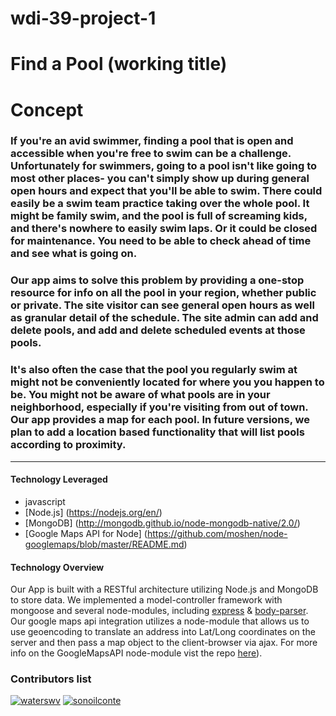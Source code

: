 # wdi-39-project-1
# Find a Pool (working title)

# Concept

### If you're an avid swimmer, finding a pool that is open and accessible when you're free to swim can be a challenge. Unfortunately for swimmers, going to a pool isn't like going to most other places- you can't simply show up during general open hours and expect that you'll be able to swim. There could easily be a swim team practice taking over the whole pool. It might be family swim, and the pool is full of screaming kids, and there's nowhere to easily swim laps. Or it could be closed for maintenance. You need to be able to check ahead of time and see what is going on.

### Our app aims to solve this problem by providing a one-stop resource for info on all the pool in your region, whether public or private. The site visitor can see general open hours as well as granular detail of the schedule. The site admin can add and delete pools, and add and delete scheduled events at those pools.

### It's also often the case that the pool you regularly swim at might not be conveniently located for where you you happen to be. You might not be aware of what pools are in your neighborhood, especially if you're visiting from out of town. Our app provides a map for each pool. In future versions, we plan to add a location based functionality that will list pools according to proximity.


---

#### Technology Leveraged
* javascript
* [Node.js] (https://nodejs.org/en/)
* [MongoDB] (http://mongodb.github.io/node-mongodb-native/2.0/)
* [Google Maps API for Node] (https://github.com/moshen/node-googlemaps/blob/master/README.md)

#### Technology Overview

Our App is built with a RESTful architecture utilizing Node.js and MongoDB to store data. We implemented a model-controller framework with mongoose and several node-modules, including [express](https://expressjs.com/) & [body-parser](https://github.com/expressjs/body-parser). Our google maps api integration utilizes a node-module that allows us to use geoencoding to translate an address into Lat/Long coordinates on the server and then pass a map object to the client-browser via ajax. For more info on the GoogleMapsAPI node-module vist the repo [here](https://github.com/moshen/node-googlemaps/blob/master/README.md)).

### Contributors list

[![waterswv](https://avatars0.githubusercontent.com/u/8486789?v=4&s=40)](https://github.com/waterswv)
[![sonoilconte](https://avatars3.githubusercontent.com/u/29389347?v=4&s=40)](https://github.com/sonoilconte)
